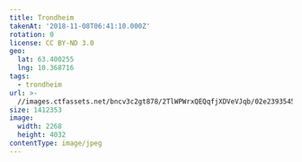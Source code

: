 ```yaml
---
title: Trondheim
takenAt: '2018-11-08T06:41:10.000Z'
rotation: 0
license: CC BY-ND 3.0
geo:
  lat: 63.400255
  lng: 10.368716
tags:
  - trondheim
url: >-
  //images.ctfassets.net/bncv3c2gt878/2TlWPWrxQEQqfjXDVeVJqb/02e23935453a59121132a384ab3d69b7/trondheim_45762158172_o
size: 1412353
image:
  width: 2268
  height: 4032
contentType: image/jpeg
---
```


